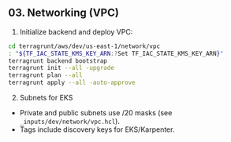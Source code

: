 ## 03. Networking (VPC)

1) Initialize backend and deploy VPC:
```bash
cd terragrunt/aws/dev/us-east-1/network/vpc
: "${TF_IAC_STATE_KMS_KEY_ARN:?Set TF_IAC_STATE_KMS_KEY_ARN}"
terragrunt backend bootstrap
terragrunt init --all -upgrade
terragrunt plan --all
terragrunt apply --all -auto-approve
```

2) Subnets for EKS
- Private and public subnets use /20 masks (see `_inputs/dev/network/vpc.hcl`).
- Tags include discovery keys for EKS/Karpenter.
